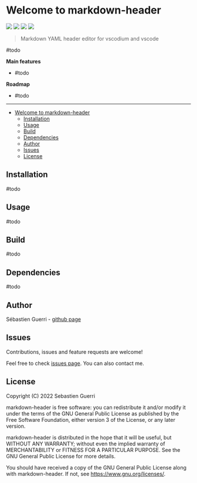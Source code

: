 # Welcome to markdown-header

[![](https://badgen.net/github/release/sguerri/vscode-markdown-header)](https://github.com/sguerri/vscode-markdown-header/releases/)
[![](https://img.shields.io/github/workflow/status/sguerri/vscode-markdown-header/Build/v0.0.7)](https://github.com/sguerri/vscode-markdown-header/actions/workflows/build.yml)
[![](https://badgen.net/github/license/sguerri/vscode-markdown-header)](https://www.gnu.org/licenses/)
[![](https://badgen.net/badge/Open%20Source%20%3F/Yes%21/blue?icon=github)](#)

> Markdown YAML header editor for vscodium and vscode

#todo

**Main features**
* #todo

**Roadmap**
* #todo

---

- [Welcome to markdown-header](#welcome-to-markdown-header)
  * [Installation](#installation)
  * [Usage](#usage)
  * [Build](#build)
  * [Dependencies](#dependencies)
  * [Author](#author)
  * [Issues](#issues)
  * [License](#license)

## Installation

#todo

## Usage

#todo

## Build

#todo

## Dependencies

#todo

## Author

Sébastien Guerri - [github page](https://github.com/sguerri)

## Issues

Contributions, issues and feature requests are welcome!

Feel free to check [issues page](https://github.com/sguerri/vscode-markdown-header/issues). You can also contact me.

## License

Copyright (C) 2022 Sebastien Guerri

markdown-header is free software: you can redistribute it and/or modify it under the terms of the GNU General Public License as published by the Free Software Foundation, either version 3 of the License, or any later version.

markdown-header is distributed in the hope that it will be useful, but WITHOUT ANY WARRANTY; without even the implied warranty of MERCHANTABILITY or FITNESS FOR A PARTICULAR PURPOSE. See the GNU General Public License for more details.

You should have received a copy of the GNU General Public License along with markdown-header. If not, see <https://www.gnu.org/licenses/>.